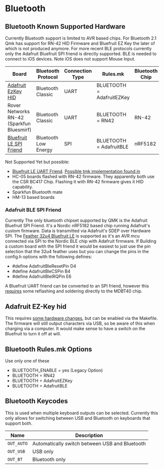 # Bluetooth

## Bluetooth Known Supported Hardware

Currently Bluetooth support is limited to AVR based chips. For Bluetooth 2.1 Qmk has support for RN-42 HID Firmware and Bluefruit EZ Key the later of which is not produced anymore. For more recent BLE protocols currently only the Adafruit Bluefruit SPI friend is directly supported. BLE is needed to connect to iOS devices. Note iOS does not support Mouse Input.

|Board                                                           |Bluetooth Protocol          |Connection Type |Rules.mk                   |Bluetooth Chip|
|----------------------------------------------------------------|----------------------------|----------------|---------------------------|--------------|
|[Adafruit EzKey HID]("https://www.adafruit.com/product/1535")   |Bluetooth Classic           | UART           | BLUETOOTH = AdafruitEZKey |              |
|Rover Networks RN-42 (Sparkfun Bluesmirf)                       |Bluetooth Classic           | UART           | BLUETOOTH = RN42          | RN-42        |
|[Bluefruit LE SPI Friend](https://www.adafruit.com/product/2633)|Bluetooth Low Energy        | SPI            | BLUETOOTH = AdafruitBLE   | nRF5182      |

Not Supported Yet but possible:
* [Bluefruit LE UART Friend](https://www.adafruit.com/product/2479). [Possible tmk implementation found in](https://github.com/tmk/tmk_keyboard/issues/514)
* HC-05 boards flashed with RN-42 firmware. They apparently both use the CSR BC417 Chip. Flashing it with RN-42 firmware gives it HID capability.
* Sparkfun Bluetooth mate
* HM-13 based boards

### Adafruit BLE SPI Friend
Currently The only bluetooth chipset supported by QMK is the Adafruit Bluefruit SPI Friend. It's a Nordic nRF5182 based chip running Adafruit's custom firmware. Data is transmitted via Adafruit's SDEP over Hardware SPI. The [Feather 32u4 Bluefruit LE](https://www.adafruit.com/product/2829) is supported as it's an AVR mcu connected via SPI to the Nordic BLE chip with Adafruit firmware. If Building a custom board with the SPI friend it would be easiest to just use the pin selection that the 32u4 feather uses but you can change the pins in the config.h options with the following defines:
* #define AdafruitBleResetPin D4
* #define AdafruitBleCSPin    B4
* #define AdafruitBleIRQPin   E6

A Bluefruit UART friend can be converted to an SPI friend, however this [requires](https://github.com/qmk/qmk_firmware/issues/2274) some reflashing and soldering directly to the MDBT40 chip.

## Adafruit EZ-Key hid
This requires [some hardware changes](https://www.reddit.com/r/MechanicalKeyboards/comments/3psx0q/the_planck_keyboard_with_bluetooth_guide_and/?ref=search_posts), but can be enabled via the Makefile. The firmware will still output characters via USB, so be aware of this when charging via a computer. It would make sense to have a switch on the Bluefruit to turn it off at will.


<!-- FIXME: Document bluetooth support more completely. -->
## Bluetooth Rules.mk Options
Use only one of these
* BLUETOOTH_ENABLE = yes (Legacy Option)
* BLUETOOTH = RN42
* BLUETOOTH = AdafruitEZKey
* BLUETOOTH = AdafruitBLE

## Bluetooth Keycodes

This is used when multiple keyboard outputs can be selected. Currently this only allows for switching between USB and Bluetooth on keyboards that support both.

|Name      |Description                                   |
|----------|----------------------------------------------|
|`OUT_AUTO`|Automatically switch between USB and Bluetooth|
|`OUT_USB` |USB only                                      |
|`OUT_BT`  |Bluetooth only                                |
